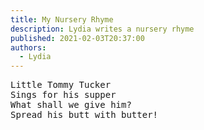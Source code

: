 ```yaml
---
title: My Nursery Rhyme
description: Lydia writes a nursery rhyme
published: 2021-02-03T20:37:00
authors:
  - Lydia
---
```

<pre>Little Tommy Tucker 
Sings for his supper 
What shall we give him?
Spread his butt with butter!</pre>